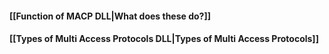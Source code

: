 #### [[Function of MACP DLL|What does these do?]]

#### [[Types of Multi Access Protocols DLL|Types of Multi Access Protocols]]
